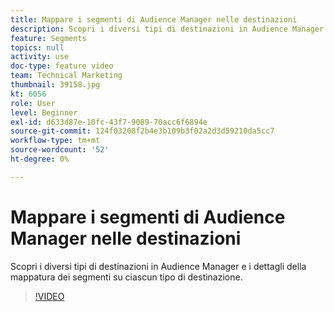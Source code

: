 ```yaml
---
title: Mappare i segmenti di Audience Manager nelle destinazioni
description: Scopri i diversi tipi di destinazioni in Audience Manager e i dettagli della mappatura dei segmenti su ciascun tipo di destinazione.
feature: Segments
topics: null
activity: use
doc-type: feature video
team: Technical Marketing
thumbnail: 39158.jpg
kt: 6056
role: User
level: Beginner
exl-id: d633d87e-10fc-43f7-9089-70acc6f6894e
source-git-commit: 124f03208f2b4e3b109b3f02a2d3d59210da5cc7
workflow-type: tm+mt
source-wordcount: '52'
ht-degree: 0%

---
```


# Mappare i segmenti di Audience Manager nelle destinazioni

Scopri i diversi tipi di destinazioni in Audience Manager e i dettagli della mappatura dei segmenti su ciascun tipo di destinazione.

>[!VIDEO](https://video.tv.adobe.com/v/39158/?quality=12&learn=on)
